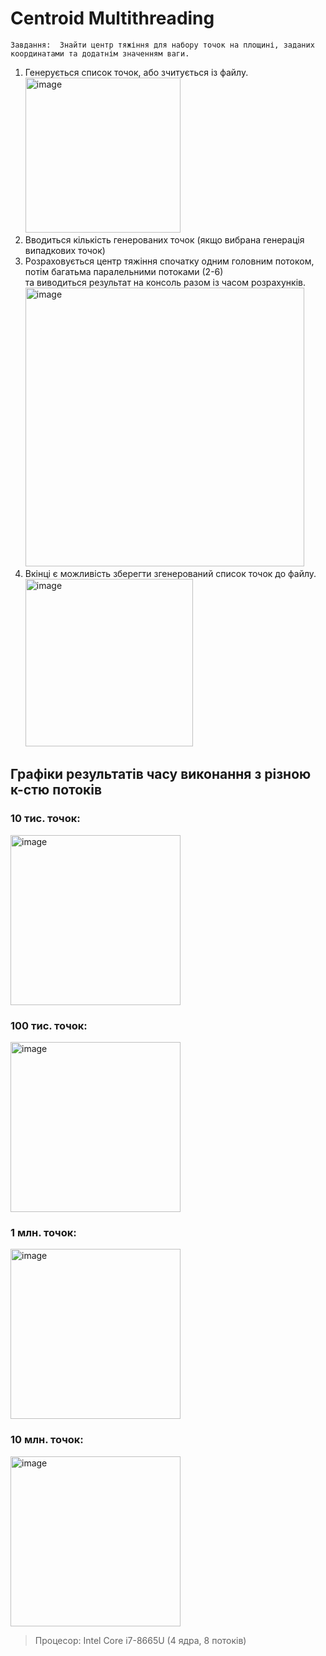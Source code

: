 # Centroid Multithreading

`Завдання: 
Знайти центр тяжіння для набору точок на площині, заданих координатами та додатнім значенням ваги.`

1.  Генерується список точок, або зчитується із файлу. </br>
    <img width="248" alt="image" src="https://github.com/pmrochko/centroid-multithreading/assets/106275010/3aca697a-087c-443c-aa23-0328797cfdb4"></br>
2.  Вводиться кількість генерованих точок (якщо вибрана генерація випадкових точок) </br>
3.  Розраховується центр тяжіння спочатку одним головним потоком, </br>
    потім багатьма паралельними потоками (2-6) </br> 
    та виводиться результат на консоль разом із часом розрахунків.</br>
    <img width="446" alt="image" src="https://github.com/pmrochko/centroid-multithreading/assets/106275010/d1b7a604-fff0-4e0b-942b-38c585b626a6"></br>
4.  Вкінці є можливість зберегти згенерований список точок до файлу.</br>
    <img width="268" alt="image" src="https://github.com/pmrochko/centroid-multithreading/assets/106275010/9a4cdfc1-868b-42e0-aafc-6c119cc58f6a"></br>
    
## Графіки результатів часу виконання з різною к-стю потоків
### 10 тис. точок:
  <img width="272" alt="image" src="https://github.com/pmrochko/centroid-multithreading/assets/106275010/731f7477-a6d7-4124-b51b-09adbc942698"></br>
### 100 тис. точок:
  <img width="272" alt="image" src="https://github.com/pmrochko/centroid-multithreading/assets/106275010/e75ca298-f46f-4955-8ede-99d67e782834"></br>
### 1 млн. точок: 
  <img width="272" alt="image" src="https://github.com/pmrochko/centroid-multithreading/assets/106275010/1297567a-5b9f-40a0-8ddc-827e7f66a588"></br>
### 10 млн. точок: 
  <img width="272" alt="image" src="https://github.com/pmrochko/centroid-multithreading/assets/106275010/58bc001f-f38d-4cb5-8247-f66def6e63b4"></br>
> Процесор: Intel Core i7-8665U (4 ядра, 8 потоків)
